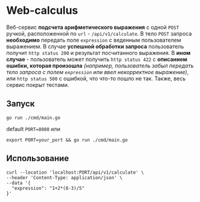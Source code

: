 # Web-calculus

Веб-сервис **подсчета арифметического выражения** с одной `POST` ручкой, расположенной по `url` - `/api/v1/calculate`. В тело `POST` запроса **необходимо** передать поле `expression` с веденным пользователем выражением. В случае **успешной обработки запроса** пользователь получит `http status 200` и результат посчитанного выражения. В **ином случае** - пользователь может получить `http status 422` с **описанием ошибки, которая произошла** *(например, пользователь забыл передать тело запроса с полем `expression` или ввел некорректное выражение)*, или `http status 500` с ошибкой, что что-то пошло не так.
Также, весь сервис покрыт тестами.

## Запуск

```
go run ./cmd/main.go
```
default `PORT=8080` или
```
export PORT=your_port && go run ./cmd/main.go
```

## Использование

```
curl --location 'localhost:PORT/api/v1/calculate' \
--header 'Content-Type: application/json' \
--data '{
  "expression": "1+2*(8-3)/5"
}'
```
